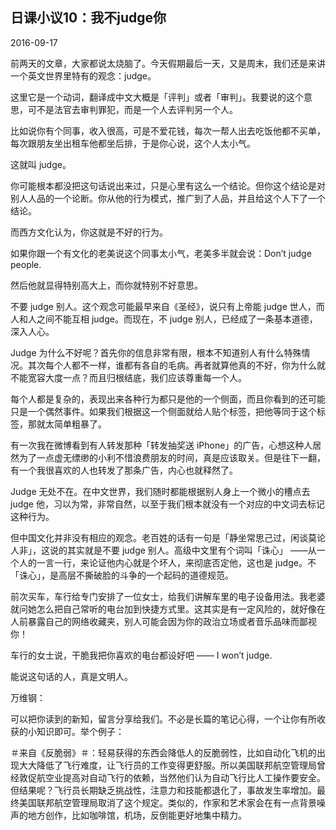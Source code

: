## 日课小议10：我不judge你

2016-09-17

前两天的文章，大家都说太烧脑了。今天假期最后一天，又是周末，我们还是来讲一个英文世界里特有的观念：judge。

这里它是一个动词，翻译成中文大概是「评判」或者「审判」。我要说的这个意思，可不是法官去审判罪犯，而是一个人去评判另一个人。

比如说你有个同事，收入很高，可是不爱花钱，每次一帮人出去吃饭他都不买单，每次跟朋友坐出租车他都坐后排，于是你心说，这个人太小气。

这就叫 judge。

你可能根本都没把这句话说出来过，只是心里有这么一个结论。但你这个结论是对别人人品的一个论断。你从他的行为模式，推广到了人品，并且给这个人下了一个结论。

而西方文化认为，你这就是不好的行为。

如果你跟一个有文化的老美说这个同事太小气，老美多半就会说：Don’t judge people.

然后他就显得特别高大上，而你就特别不好意思。

不要 judge 别人。这个观念可能最早来自《圣经》，说只有上帝能 judge 世人，而人和人之间不能互相 judge。而现在，不 judge 别人，已经成了一条基本道德，深入人心。

Judge 为什么不好呢？首先你的信息非常有限，根本不知道别人有什么特殊情况。其次每个人都不一样，谁都有各自的毛病。再者就算他真的不好，你为什么就不能宽容大度一点？而且归根结底，我们应该尊重每一个人。

每个人都是复杂的，表现出来各种行为都只是他的一个侧面，而且你看到的还可能只是一个偶然事件。如果我们根据这一个侧面就给人贴个标签，把他等同于这个标签，那就太简单粗暴了。

有一次我在微博看到有人转发那种「转发抽奖送 iPhone」的广告，心想这种人居然为了一点虚无缥缈的小利不惜浪费朋友的时间，真是应该取关。但是往下一翻，有一个我很喜欢的人也转发了那条广告，内心也就释然了。

Judge 无处不在。在中文世界，我们随时都能根据别人身上一个微小的槽点去 judge 他，习以为常，非常自然，以至于我们根本就没有一个对应的中文词去标记这种行为。

但中国文化并非没有相应的观念。老百姓的话有一句是「静坐常思己过，闲谈莫论人非」，这说的其实就是不要 judge 别人。高级中文里有个词叫「诛心」 ——从一个人的一言一行，来论证他内心就是个坏人，来彻底否定他，这也是 judge。不「诛心」，是高层不撕破脸的斗争的一个起码的道德规范。

前次买车，车行给专门安排了一位女士，给我们讲解车里的电子设备用法。我老婆就问她怎么把自己常听的电台加到快捷方式里。这其实是有一定风险的，就好像在人前暴露自己的网络收藏夹，别人可能会因为你的政治立场或者音乐品味而鄙视你！

车行的女士说，干脆我把你喜欢的电台都设好吧 —— I won’t judge.

能说这句话的人，真是文明人。

万维钢：

可以把你读到的新知，留言分享给我们。不必是长篇的笔记心得，一个让你有所收获的小知识即可。举个例子：

＃来自《反脆弱》＃：轻易获得的东西会降低人的反脆弱性，比如自动化飞机的出现大大降低了飞行难度，让飞行员的工作变得更舒服。所以美国联邦航空管理局曾经敦促航空业提高对自动飞行的依赖，当然他们认为自动飞行比人工操作要安全。但结果呢？飞行员长期缺乏挑战性，注意力和技能都退化了，事故发生率增加。最终美国联邦航空管理局取消了这个规定。类似的，作家和艺术家会在有一点背景噪声的地方创作，比如咖啡馆，机场，反倒能更好地集中精力。
